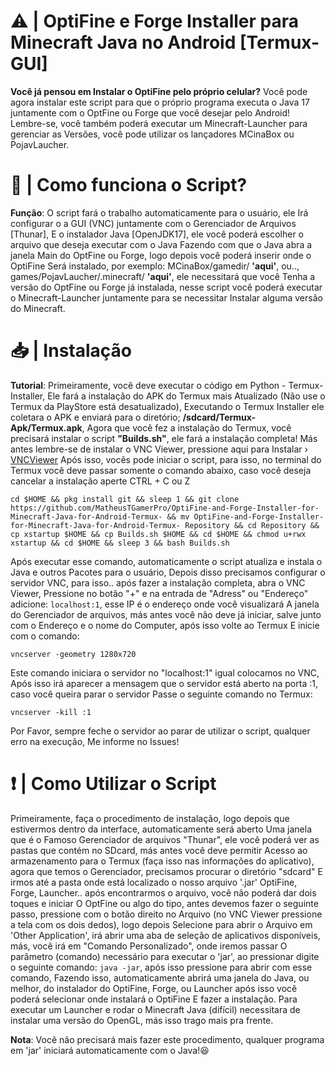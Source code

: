 # ⚠️ | OptiFine e Forge Installer para Minecraft Java no Android [Termux-GUI]
**Você já pensou em Instalar o OptiFine pelo próprio celular?** Você pode agora instalar este script para que o próprio programa executa o Java 17 juntamente com o OptFine ou Forge que você desejar pelo Android! Lembre-se, você também poderá executar um Minecraft-Launcher para gerenciar as Versões, você pode utilizar os lançadores MCinaBox ou PojavLaucher.

# 📱 | Como funciona o Script?
**Função**: O script fará o trabalho automaticamente para o usuário, ele
Irá configurar o a GUI (VNC) juntamente com o Gerenciador de Arquivos [Thunar],
E o instalador Java [OpenJDK17], ele você poderá escolher o arquivo que deseja executar com o Java
Fazendo com que o Java abra a janela Main do OptFine ou Forge, logo depois você poderá inserir onde o OptiFine
Será instalado, por exemplo: MCinaBox/gamedir/ **'aqui'**, ou.., games/PojavLaucher/.minecraft/ **'aqui'**, ele necessitará que você
Tenha a versão do OptFine ou Forge já instalada, nesse script você poderá executar o Minecraft-Launcher juntamente para se necessitar
Instalar alguma versão do Minecraft.

# 📥 | Instalação
**Tutorial**: Primeiramente, você deve executar o código em Python - Termux-Installer,
Ele fará a instalação do APK do Termux mais Atualizado (Não use o Termux da PlayStore está desatualizado),
Executando o Termux Installer ele coletara o APK e enviará para o diretório; **/sdcard/Termux-Apk/Termux.apk**,
Agora que você fez a instalação do Termux, você precisará instalar o script **"Builds.sh"**, ele fará a instalação completa!
Más antes lembre-se de instalar o VNC Viewer, pressione aqui para Instalar › [VNCViewer](https://play.google.com/store/apps/details?id=com.realvnc.viewer.android&hl=pt&gl=US)
Após isso, vocês pode iniciar o script, para isso, no terminal do Termux você deve passar somente o comando abaixo, caso você deseja cancelar a instalação aperte CTRL + C ou Z

    cd $HOME && pkg install git && sleep 1 && git clone https://github.com/MatheusTGamerPro/OptiFine-and-Forge-Installer-for-Minecraft-Java-for-Android-Termux- && mv OptiFine-and-Forge-Installer-for-Minecraft-Java-for-Android-Termux- Repository && cd Repository && cp xstartup $HOME && cp Builds.sh $HOME && cd $HOME && chmod u+rwx xstartup && cd $HOME && sleep 3 && bash Builds.sh


Após executar esse comando, automaticamente o script atualiza e instala o Java e outros Pacotes para o usuário,
Depois disso precisamos configurar o servidor VNC, para isso.. após fazer a instalação completa, abra o VNC Viewer,
Pressione no botão "+" e na entrada de "Adress" ou "Endereço" adicione: ```localhost:1```, esse IP é o endereço onde você visualizará
A janela do Gerenciador de arquivos, más antes você não deve já iniciar, salve junto com o Endereço e o nome do Computer, após isso volte ao Termux
E inicie com o comando:

    vncserver -geometry 1280x720

Este comando iniciara o servidor no "localhost:1" igual colocamos no VNC,
Após isso irá aparecer a mensagem que o servidor está aberto na porta :1, caso você queira parar o servidor
Passe o seguinte comando no Termux:

    vncserver -kill :1

Por Favor, sempre feche o servidor ao parar de utilizar o script, qualquer erro na execução,
Me informe no Issues!

# ❗ | Como Utilizar o Script
Primeiramente, faça o procedimento de instalação, logo depois que estivermos dentro da interface, automaticamente será aberto
Uma janela que é o Famoso Gerenciador de arquivos "Thunar", ele você poderá ver as pastas que contém no SDcard, más antes você deve permitir
Acesso ao armazenamento para o Termux (faça isso nas informações do aplicativo), agora que temos o Gerenciador, precisamos procurar o diretório "sdcard"
E irmos até a pasta onde está localizado o nosso arquivo '.jar' OptiFine, Forge, Launcher.. após encontrarmos o arquivo, você não poderá dar dois toques e iniciar
O OptFine ou algo do tipo, antes devemos fazer o seguinte passo, pressione com o botão direito no Arquivo (no VNC Viewer pressione a tela com os dois dedos), logo depois
Selecione para abrir o Arquivo em 'Other Application', irá abrir uma aba de seleção de aplicativos disponíveis, más, você irá em "Comando Personalizado", onde iremos passar
O parâmetro (comando) necessário para executar o 'jar', ao pressionar digite o seguinte comando: ```java -jar```, após isso pressione para abrir com esse comando,
Fazendo isso, automaticamente abrirá uma janela do Java, ou melhor, do instalador do OptiFine, Forge, ou Launcher após isso você poderá selecionar onde instalará o OptiFine
E fazer a instalação. Para executar um Launcher e rodar o Minecraft Java (difícil) necessitara de instalar uma versão do OpenGL, más isso trago mais pra frente.

**Nota**: Você não precisará mais fazer este procedimento, qualquer programa em 'jar' iniciará automaticamente com o Java!😆

